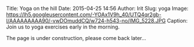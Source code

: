 Title: Yoga on the hill
Date: 2015-04-25 14:56
Author: Irit
Slug: yoga
Image: https://lh5.googleusercontent.com/-YOAx1V9h_40/UTQ4qr2gb-I/AAAAAAAAA90/-vwDOmuddCQ/w724-h543-no/IMG_5228.JPG
Caption: Join us to yoga exercises early in the morning.

The page is under construction, please come back later...
